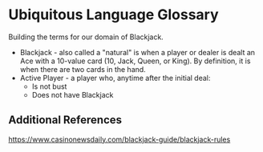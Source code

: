 # Ubiquitous Language Glossary

Building the terms for our domain of Blackjack.

* Blackjack - also called a "natural" is when a player or dealer is dealt an Ace with a 10-value card (10, Jack, Queen, or King). By definition, it is when there are two cards in the hand.
* Active Player - a player who, anytime after the initial deal:
     - Is not bust
     - Does not have Blackjack


## Additional References

https://www.casinonewsdaily.com/blackjack-guide/blackjack-rules
